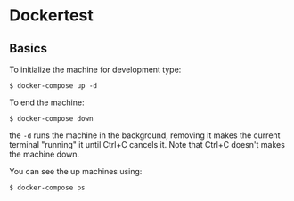 # Dockertest
## Basics
To initialize the machine for development type:
``` 
$ docker-compose up -d
```
To end the machine:
``` 
$ docker-compose down
```

the ```-d``` runs the machine in the background, removing it makes the current terminal "running" it until Ctrl+C cancels it. Note that Ctrl+C doesn't makes the machine down.

You can see the up machines using:
```
$ docker-compose ps
```

